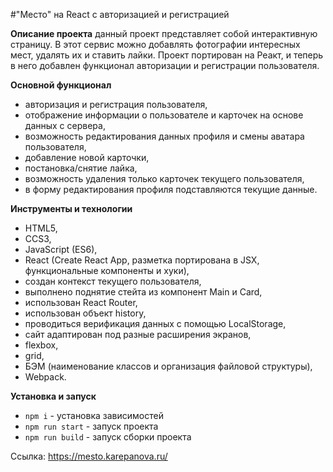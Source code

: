#"Место" на React с авторизацией и регистрацией

**Описание проекта**
данный проект представляет собой интерактивную страницу. В этот сервис можно добавлять фотографии интересных мест, удалять их и ставить лайки. Проект портирован на Реакт, и теперь в него добавлен функционал авторизации и регистрации пользователя.

**Основной функционал**
* авторизация и регистрация пользователя,
* отображение информации о пользователе и карточек на основе данных с сервера,
* возможность редактирования данных профиля и смены аватара пользователя,
* добавление новой карточки,
* постановка/снятие лайка,
* возможность удаления только карточек текущего пользователя,
* в форму редактирования профиля подставляются текущие данные.


**Инструменты и технологии**
* HTML5,
* CCS3,
* JavaScript (ES6),
* React (Create React App, разметка портирована в JSX, функциональные компоненты и хуки),
* создан контекст текущего пользователя,
* выполнено поднятие стейта из компонент Main и Card,
* использован React Router,
* использован объект history,
* проводиться верификация данных с помощью LocalStorage,
* сайт адаптирован под разные расширения экранов,
* flexbox,
* grid,
* БЭМ (наименование классов и организация файловой структуры),
* Webpack.

**Установка и запуск**
* `npm i` - установка зависимостей
* `npm run start` - запуск проекта
* `npm run build` - запуск сборки проекта

Ссылка: https://mesto.karepanova.ru/
